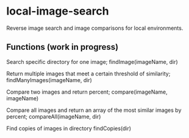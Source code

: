 # local-image-search
Reverse image search and image comparisons for local environments.

## Functions (work in progress)

Search specific directory for one image; findImage(imageName, dir)

Return multiple images that meet a certain threshold of similarity; findManyImages(imageName, dir)

Compare two images and return percent; compare(imageName, imageName)

Compare all images and return an array of the most similar images by percent; compareAll(imageName, dir)

Find copies of images in directory findCopies(dir)

